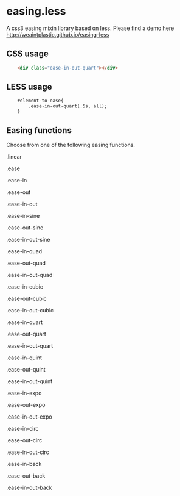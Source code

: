 easing.less
===========

A css3 easing mixin library based on less. Please find a demo here http://weaintplastic.github.io/easing-less


## CSS usage

```html
	<div class="ease-in-out-quart"></div>
```


## LESS usage

```less
	#element-to-ease{
		.ease-in-out-quart(.5s, all);
	}
```

## Easing functions

Choose from one of the following easing functions.

.linear

.ease

.ease-in

.ease-out

.ease-in-out


.ease-in-sine

.ease-out-sine

.ease-in-out-sine


.ease-in-quad

.ease-out-quad

.ease-in-out-quad


.ease-in-cubic

.ease-out-cubic

.ease-in-out-cubic


.ease-in-quart

.ease-out-quart

.ease-in-out-quart


.ease-in-quint

.ease-out-quint

.ease-in-out-quint


.ease-in-expo

.ease-out-expo

.ease-in-out-expo


.ease-in-circ

.ease-out-circ

.ease-in-out-circ


.ease-in-back

.ease-out-back

.ease-in-out-back



